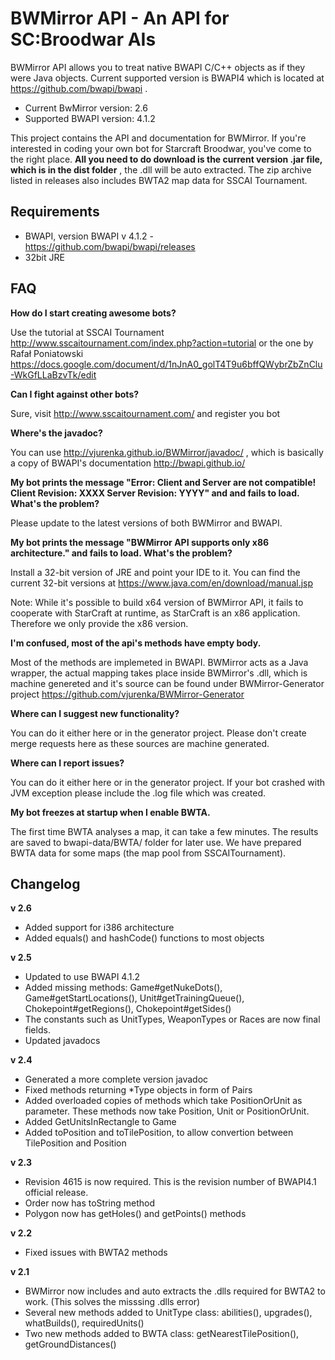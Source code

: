 # BWMirror API - An API for SC:Broodwar AIs
BWMirror API allows you to treat native BWAPI C/C++ objects as if they were Java objects. Current supported version is BWAPI4 which is located at https://github.com/bwapi/bwapi . 

- Current BwMirror version: 2.6
- Supported BWAPI version: 4.1.2

This project contains the API and documentation for BWMirror. If you're interested in coding your own bot for Starcraft Broodwar, you've come to the right place.
**All you need to do download is the current version .jar file, which is in the dist folder**  ,
the .dll will be auto extracted. The zip archive listed in releases also includes BWTA2 map data for SSCAI Tournament.

## Requirements
- BWAPI, version BWAPI v 4.1.2 - https://github.com/bwapi/bwapi/releases
- 32bit JRE

## FAQ 
**How do I start creating awesome bots?**

Use the tutorial at SSCAI Tournament http://www.sscaitournament.com/index.php?action=tutorial or the one by 
Rafał Poniatowski https://docs.google.com/document/d/1nJnA0_golT4T9u6bffQWybrZbZnClu-WkGfLLaBzvTk/edit

**Can I fight against other bots?**

Sure, visit http://www.sscaitournament.com/ and register you bot 

**Where's the javadoc?**

You can use http://vjurenka.github.io/BWMirror/javadoc/ , which is basically a copy of BWAPI's documentation http://bwapi.github.io/ 

**My bot prints the message "Error: Client and Server are not compatible! Client Revision: XXXX Server Revision: YYYY" and and fails to load. What's the problem?**

Please update to the latest versions of both BWMirror and BWAPI.

**My bot prints the message "BWMirror API supports only x86 architecture." and fails to load. What's the problem?**

Install a 32-bit version of JRE and point your IDE to it. You can find the current 32-bit versions at https://www.java.com/en/download/manual.jsp 

Note: While it's possible to build x64 version of BWMirror API, it fails to cooperate with StarCraft at runtime, as StarCraft is an x86 application. Therefore we only provide the x86 version.

**I'm confused, most of the api's methods have empty body.**

Most of the methods are implemeted in BWAPI. BWMirror acts as a Java wrapper, the actual mapping takes place inside BWMirror's .dll, which is machine genereted and it's source can be found under BWMirror-Generator project  https://github.com/vjurenka/BWMirror-Generator

**Where can I suggest new functionality?**

You can do it either here or in the generator project. Please don't create merge requests here as these sources are machine generated.

**Where can I report issues?**

You can do it either here or in the generator project. If your bot crashed with JVM exception please include the .log file which was created.

**My bot freezes at startup when I enable BWTA.**

The first time BWTA analyses a map, it can take a few minutes. The results are saved to bwapi-data/BWTA/ folder for later use. We have prepared BWTA data for some maps (the map pool from SSCAITournament).

## Changelog

**v 2.6**
- Added support for i386 architecture
- Added equals() and hashCode() functions to most objects

**v 2.5**
- Updated to use BWAPI 4.1.2
- Added missing methods: Game#getNukeDots(), Game#getStartLocations(), Unit#getTrainingQueue(), Chokepoint#getRegions(), Chokepoint#getSides()
- The constants such as UnitTypes, WeaponTypes or Races are now final fields.
- Updated javadocs

**v 2.4**
- Generated a more complete version javadoc
- Fixed methods returning *Type objects in form of Pairs
- Added overloaded copies of methods which take PositionOrUnit as parameter. These methods now take Position, Unit or PositionOrUnit.
- Added GetUnitsInRectangle to Game
- Added toPosition and toTilePosition, to allow convertion between TilePosition and Position

**v 2.3**
- Revision 4615 is now required. This is the revision number of BWAPI4.1 official release.
- Order now has toString method
- Polygon now has getHoles() and getPoints() methods

**v 2.2**
- Fixed issues with BWTA2 methods

**v 2.1**
- BWMirror now includes and auto extracts the .dlls required for BWTA2 to work. (This solves the misssing .dlls error)
- Several new methods added to UnitType class: abilities(), upgrades(), whatBuilds(), requiredUnits()
- Two new methods added to BWTA class: getNearestTilePosition(), getGroundDistances()



